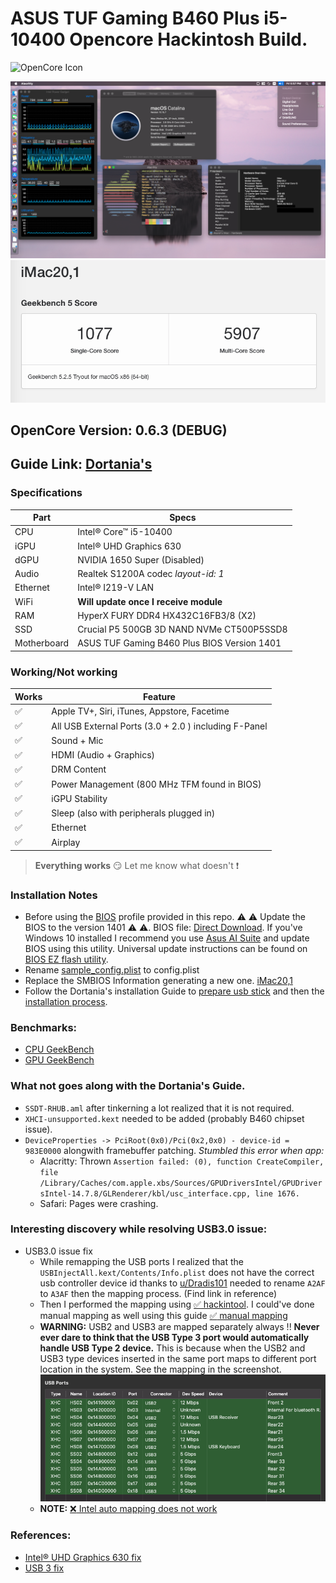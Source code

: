 # ASUS TUF Gaming B460 Plus i5-10400 Opencore Hackintosh Build.

![OpenCore Icon](https://github.com/acidanthera/OpenCorePkg/raw/master/Docs/Logos/OpenCore_with_text_Small.png)

![desktop](screenshots/desktop.png)
![benchmark-cpu](screenshots/benchmark-cpu.png)

## OpenCore Version: 0.6.3 (DEBUG)

## Guide Link: [Dortania's](https://dortania.github.io/OpenCore-Install-Guide/)


### Specifications 

| Part        | Specs                                       |
|-------------|---------------------------------------------|
| CPU         | Intel® Core™ i5-10400                       |
| iGPU        | Intel® UHD Graphics 630                     |
| dGPU        | NVIDIA 1650 Super (Disabled)                |
| Audio       | Realtek S1200A codec *layout-id: 1*         |
| Ethernet    | Intel® I219-V LAN                           |
| WiFi        | **Will update once I receive module**       |
| RAM         | HyperX FURY DDR4 HX432C16FB3/8 (X2)         |
| SSD         | Crucial P5 500GB 3D NAND NVMe CT500P5SSD8   |
| Motherboard | ASUS TUF Gaming B460 Plus BIOS Version 1401 |

### Working/Not working

| Works              | Feature                                               |
|--------------------|-------------------------------------------------------|
| :white_check_mark: | Apple TV+, Siri, iTunes, Appstore, Facetime           |
| :white_check_mark: | All USB External Ports (3.0 + 2.0 ) including F-Panel |
| :white_check_mark: | Sound + Mic                                           |
| :white_check_mark: | HDMI (Audio + Graphics)                               |
| :white_check_mark: | DRM Content                                           |
| :white_check_mark: | Power Management (800 MHz TFM found in BIOS)          |
| :white_check_mark: | iGPU Stability                                        |
| :white_check_mark: | Sleep (also with peripherals plugged in)              |
| :white_check_mark: | Ethernet                                              |
| :white_check_mark: | Airplay                                               |

> **Everything works** :smirk: Let me know what doesn't :exclamation: 

### Installation Notes
- Before using the [BIOS](BIOS/HackintoshBuild.CMO) profile provided in this repo. :warning: :warning: Update the BIOS to the version 1401 :warning: :warning:. BIOS file: [Direct Download](https://dlcdnets.asus.com/pub/ASUS/mb/LGA1200/TUF_GAMING_B460-PLUS/TUF-GAMING-B460-PLUS-ASUS-1401.zip). If you've Windows 10 installed I recommend you use [Asus AI Suite](https://dlcdnets.asus.com/pub/ASUS/mb/LGA1200/TUF_GAMING_B460-PLUS/ASUS_AI_Suite_3_V3.00.59_WIN10_64-bit.zip) and update BIOS using this utility. Universal update instructions can be found on [BIOS EZ flash utility](https://www.asus.com/in/support/FAQ/1008859/). 
- Rename [sample_config.plist](OC/sample_config.plist#L899) to config.plist
- Replace the SMBIOS Information generating a new one. [iMac20,1](https://dortania.github.io/OpenCore-Install-Guide/config.plist/comet-lake.html#platforminfo)
- Follow the Dortania's installation Guide to [prepare usb stick](https://dortania.github.io/OpenCore-Install-Guide/installer-guide/#creating-the-usb) and then the [installation process](https://dortania.github.io/OpenCore-Install-Guide/installation/installation-process.html#installation-process).

### Benchmarks:
- [CPU GeekBench](https://browser.geekbench.com/v5/cpu/4534195)
- [GPU GeekBench](https://browser.geekbench.com/v5/compute/1771511)

### What not goes along with the Dortania's Guide.
- `SSDT-RHUB.aml` after tinkerning a lot realized that it is not required.
- `XHCI-unsupported.kext` needed to be added (probably B460 chipset issue).
- `DeviceProperties -> PciRoot(0x0)/Pci(0x2,0x0) - device-id = 983E0000` alongwith framebuffer patching. 
  *Stumbled this error when app:* 
  - Alacritty: Thrown ```Assertion failed: (0), function CreateCompiler, file /Library/Caches/com.apple.xbs/Sources/GPUDriversIntel/GPUDriversIntel-14.7.8/GLRenderer/kbl/usc_interface.cpp, line 1676.``` 
  - Safari: Pages were crashing. 

### Interesting discovery while resolving USB3.0 issue:

- USB3.0 issue fix
  - While remapping the USB ports I realized that the `USBInjectAll.kext/Contents/Info.plist` does not have the correct usb controller device id thanks to  [u/Dradis101](https://www.reddit.com/user/Dradis101) needed to rename `A2AF` to `A3AF` then the mapping process. (Find link in reference)
  - Then I performed the mapping using [:white_check_mark: hackintool](https://github.com/headkaze/Hackintool/releases/). I could've done manual mapping as well using this guide [:white_check_mark: manual mapping](https://dortania.github.io/OpenCore-Post-Install/usb/manual/manual.html#usb-mapping)
  - **WARNING:** USB2 and USB3 are mapped separately always !! **Never ever dare to think that the USB Type 3 port would automatically handle USB Type 2 device.** This is because when the USB2 and USB3 type devices  inserted in the same port maps to different port location in the system. See the mapping in the screenshot. ![Different USB types having different location ids](screenshots/usb_ports.png)
  - **NOTE:** [:x: Intel auto mapping does not work](https://dortania.github.io/OpenCore-Post-Install/usb/intel-mapping/intel.html#usb-mapping)


### References: 
  - [Intel® UHD Graphics 630 fix](https://www.reddit.com/r/hackintosh/comments/gx4oyk/uhd_630_graphics_fix_for_open_core/)
  - [USB 3 fix](https://www.reddit.com/r/hackintosh/comments/id1lm9/please_help_me_get_these_usb_3_ports_working/?utm_source=share&utm_medium=ios_app&utm_name=iossmf)
